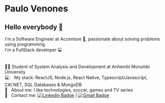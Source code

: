# Paulo Venones

## Hello everybody 👋
I'm a Software Engineer at Accenture :purple_heart:, passionate about solving problems using programming.
<br/>I'm a FullStack developer :computer:

 <br/> 	:man_student: Student of System Analysis and Development at Anhembi Morumbi University
 <br/> 💻: &nbsp; My stack: ReactJS, Node.js, React Native, Typescript/Javascript, C#/.NET, SQL Databases & MongoDB
 <br/> 💬  &nbsp; About me: I like technologies, soccer, games and TV series
 <br/> :email: &nbsp; Contact me: [![Linkedin Badge](https://img.shields.io/badge/-PauloVenones-blue?style=flat-square&logo=Linkedin&logoColor=white&link=https://www.linkedin.com/in/paulo-venones-da-silva-9245b5aa/)](https://www.linkedin.com/in/paulo-venones-da-silva-9245b5aa/) 
| 
[![Gmail Badge](https://img.shields.io/badge/-paulovenones@gmail.com-c14438?style=flat-square&logo=Gmail&logoColor=white&link=mailto:paulovenones@gmail.com)](mailto:paulovenones@gmail.com)
